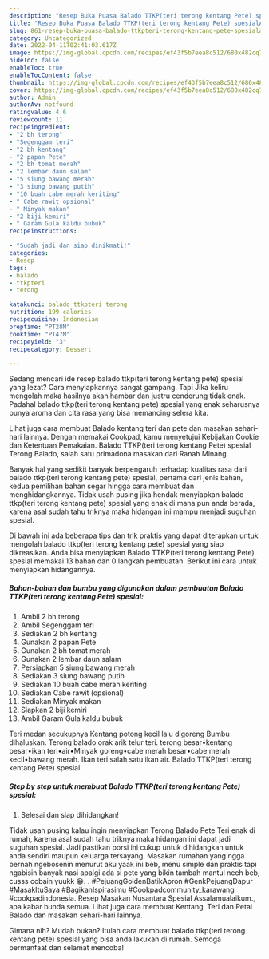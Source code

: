 ```yaml
---
description: "Resep Buka Puasa Balado TTKP(teri terong kentang Pete) spesialAnti Ribet"
title: "Resep Buka Puasa Balado TTKP(teri terong kentang Pete) spesialAnti Ribet"
slug: 861-resep-buka-puasa-balado-ttkpteri-terong-kentang-pete-spesialanti-ribet
category: Uncategorized
date: 2022-04-11T02:41:03.617Z
image: https://img-global.cpcdn.com/recipes/ef43f5b7eea8c512/680x482cq70/balado-ttkpteri-terong-kentang-pete-spesial-foto-resep-utama.jpg
hideToc: false
enableToc: true
enableTocContent: false
thumbnail: https://img-global.cpcdn.com/recipes/ef43f5b7eea8c512/680x482cq70/balado-ttkpteri-terong-kentang-pete-spesial-foto-resep-utama.jpg
cover: https://img-global.cpcdn.com/recipes/ef43f5b7eea8c512/680x482cq70/balado-ttkpteri-terong-kentang-pete-spesial-foto-resep-utama.jpg
author: Admin
authorAv: notfound
ratingvalue: 4.6
reviewcount: 11
recipeingredient:
- "2 bh terong"
- "Segenggam teri"
- "2 bh kentang"
- "2 papan Pete"
- "2 bh tomat merah"
- "2 lembar daun salam"
- "5 siung bawang merah"
- "3 siung bawang putih"
- "10 buah cabe merah keriting"
- " Cabe rawit opsional"
- " Minyak makan"
- "2 biji kemiri"
- " Garam Gula kaldu bubuk"
recipeinstructions:

- "Sudah jadi dan siap dinikmati!"
categories:
- Resep
tags:
- balado
- ttkpteri
- terong

katakunci: balado ttkpteri terong 
nutrition: 199 calories
recipecuisine: Indonesian
preptime: "PT28M"
cooktime: "PT47M"
recipeyield: "3"
recipecategory: Dessert

---
```



Sedang mencari ide resep balado ttkp(teri terong kentang pete) spesial yang lezat? Cara menyiapkannya sangat gampang. Tapi Jika keliru mengolah maka hasilnya akan hambar dan justru cenderung tidak enak. Padahal balado ttkp(teri terong kentang pete) spesial yang enak seharusnya punya aroma dan cita rasa yang bisa memancing selera kita.


Lihat juga cara membuat Balado kentang teri dan pete dan masakan sehari-hari lainnya. Dengan memakai Cookpad, kamu menyetujui Kebijakan Cookie dan Ketentuan Pemakaian. Balado TTKP(teri terong kentang Pete) spesial Terong Balado, salah satu primadona masakan dari Ranah Minang.

Banyak hal yang sedikit banyak berpengaruh terhadap kualitas rasa dari balado ttkp(teri terong kentang pete) spesial, pertama dari jenis bahan, kedua pemilihan bahan segar hingga cara membuat dan menghidangkannya. Tidak usah pusing jika hendak menyiapkan balado ttkp(teri terong kentang pete) spesial yang enak di mana pun anda berada, karena asal sudah tahu triknya maka hidangan ini mampu menjadi suguhan spesial.


Di bawah ini ada beberapa tips dan trik praktis yang dapat diterapkan untuk mengolah balado ttkp(teri terong kentang pete) spesial yang siap dikreasikan. Anda bisa menyiapkan Balado TTKP(teri terong kentang Pete) spesial memakai 13 bahan dan 0 langkah pembuatan. Berikut ini cara untuk menyiapkan hidangannya.

<!--inarticleads1-->

##### Bahan-bahan dan bumbu yang digunakan dalam pembuatan Balado TTKP(teri terong kentang Pete) spesial:

1. Ambil 2 bh terong
1. Ambil Segenggam teri
1. Sediakan 2 bh kentang
1. Gunakan 2 papan Pete
1. Gunakan 2 bh tomat merah
1. Gunakan 2 lembar daun salam
1. Persiapkan 5 siung bawang merah
1. Sediakan 3 siung bawang putih
1. Sediakan 10 buah cabe merah keriting
1. Sediakan  Cabe rawit (opsional)
1. Sediakan  Minyak makan
1. Siapkan 2 biji kemiri
1. Ambil  Garam Gula kaldu bubuk


Teri medan secukupnya Kentang potong kecil lalu digoreng Bumbu dihaluskan. Terong balado orak arik telur teri. terong besar•kentang besar•ikan teri•air•Minyak goreng•cabe merah besar•cabe merah kecil•bawang merah. Ikan teri salah satu ikan air. Balado TTKP(teri terong kentang Pete) spesial. 

<!--inarticleads2-->

##### Step by step untuk membuat Balado TTKP(teri terong kentang Pete) spesial:


1. Selesai dan siap dihidangkan!

Tidak usah pusing kalau ingin menyiapkan Terong Balado Pete Teri enak di rumah, karena asal sudah tahu triknya maka hidangan ini dapat jadi suguhan spesial. Jadi pastikan porsi ini cukup untuk dihidangkan untuk anda sendiri maupun keluarga tersayang. Masakan rumahan yang ngga pernah ngebosenin menurut aku yaak ini beb, menu simple dan praktis tapi ngabisin banyak nasi apalgi ada si pete yang bikin tambah mantul neeh beb, cusss cobain yuukk 😁. . #PejuangGoldenBatikApron #GenkPejuangDapur #MasakItuSaya #BagikanIspirasimu #Cookpadcommunity_karawang #cookpadindonesia. Resep Masakan Nusantara Spesial Assalamualaikum., apa kabar bunda semua. Lihat juga cara membuat Kentang, Teri dan Petai Balado dan masakan sehari-hari lainnya. 

Gimana nih? Mudah bukan? Itulah cara membuat balado ttkp(teri terong kentang pete) spesial yang bisa anda lakukan di rumah. Semoga bermanfaat dan selamat mencoba!
